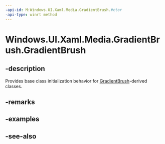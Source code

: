 ```yaml
---
-api-id: M:Windows.UI.Xaml.Media.GradientBrush.#ctor
-api-type: winrt method
---
```


<!-- Method syntax
protected GradientBrush()
-->

# Windows.UI.Xaml.Media.GradientBrush.GradientBrush

## -description
Provides base class initialization behavior for [GradientBrush](gradientbrush.md)-derived classes.


## -remarks

## -examples

## -see-also
